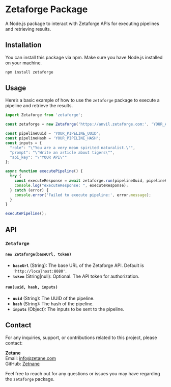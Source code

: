 # Zetaforge Package

A Node.js package to interact with Zetaforge APIs for executing pipelines and retrieving results.

## Installation

You can install this package via npm. Make sure you have Node.js installed on your machine.

```bash
npm install zetaforge
```

## Usage

Here’s a basic example of how to use the `zetaforge` package to execute a pipeline and retrieve the results.

```js
import Zetaforge from 'zetaforge';

const zetaforge = new Zetaforge('https://anvil.zetaforge.com:', 'YOUR_API_TOKEN');

const pipelineUuid = 'YOUR_PIPELINE_UUID';
const pipelineHash = 'YOUR_PIPELINE_HASH';
const inputs = {
  "role": "\"You are a very mean spirited naturalist.\"",
  "prompt": "\"Write an article about tigers\"",
  "api_key": "\"YOUR API\""
};

async function executePipeline() {
  try {
    const executeResponse = await zetaforge.run(pipelineUuid, pipelineHash, inputs);
    console.log("executeResponse: ", executeResponse);
  } catch (error) {
    console.error('Failed to execute pipeline:', error.message);
  }
}

executePipeline();
```

## API

### `Zetaforge`

#### `new Zetaforge(baseUrl, token)`

- **`baseUrl`** (String): The base URL of the Zetaforge API. Default is `'http://localhost:8080'`.
- **`token`** (String|null): Optional. The API token for authorization.

#### `run(uuid, hash, inputs)`

- **`uuid`** (String): The UUID of the pipeline.
- **`hash`** (String): The hash of the pipeline.
- **`inputs`** (Object): The inputs to be sent to the pipeline.

## Contact

For any inquiries, support, or contributions related to this project, please contact:

**Zetane**  
Email: [info@zetane.com](info@zetane.com)  
GitHub: [Zetnane](https://github.com/zetane)

Feel free to reach out for any questions or issues you may have regarding the `zetaforge` package.